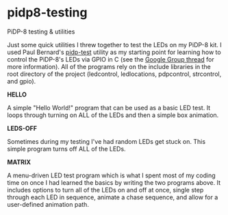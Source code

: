 # pidp8-testing
PiDP-8 testing &amp; utilities

Just some quick utilities I threw together to test the LEDs on my PiDP-8 kit. I used Paul Bernard's <a href="http://downspout.ca/pidp-test.zip">pidp-test</a> utility as my starting point for learning how to control the PiDP-8's LEDs via GPIO in C (see the <a href="https://groups.google.com/forum/#!searchin/pidp-8/pidp-test/pidp-8/UmIaBv2L9Ts/As6UGcNjCQAJ">Google Group thread</a> for more information). All of the programs rely on the include libraries in the root directory of the project (ledcontrol, ledlocations, pdpcontrol, strcontrol, and gpio).

**HELLO**

A simple "Hello World!" program that can be used as a basic LED test. It loops through turning on ALL of the LEDs and then a simple box animation.

**LEDS-OFF**

Sometimes during my testing I've had random LEDs get stuck on. This simple program turns off ALL of the LEDs.

**MATRIX**

A menu-driven LED test program which is what I spent most of my coding time on once I had learned the basics by writing the two programs above. It includes options to turn all of the LEDs on and off at once, single step through each LED in sequence, animate a chase sequence, and allow for a user-defined animation path. 
